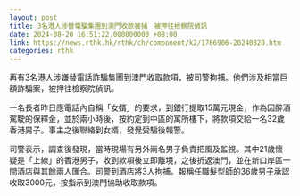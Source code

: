```yaml
---
layout: post
title: 3名港人涉替電騙集團到澳門收款被捕　被押往檢察院偵訊
date: 2024-08-20 16:51:22.000000000 +08:00
link: https://news.rthk.hk/rthk/ch/component/k2/1766906-20240820.htm
categories: rthk
---
```


再有3名港人涉嫌替電話詐騙集團到澳門收取款項，被司警拘捕。他們涉及相當巨額詐騙案，被押往檢察院偵訊。 

一名長者昨日應電話內自稱「女婿」的要求，到銀行提取15萬元現金，作為因醉酒駕駛的保釋金，並於兩小時後，按約定到中區的寓所樓下，將款項交給一名32歲香港男子。事主之後聯絡到女婿，發覺受騙後報警。

司警表示，調查後發現，當時現場有另外兩名男子負責把風及監視。其中21歲懷疑是「上線」的香港男子，收到款項後立即離境，之後折返澳門，並在新口岸區一間酒店與其餘兩人匯合。司警到酒店將3人拘捕。報稱任職髮型師的36歲男子承認收取3000元，按指示到澳門協助收取款項。
